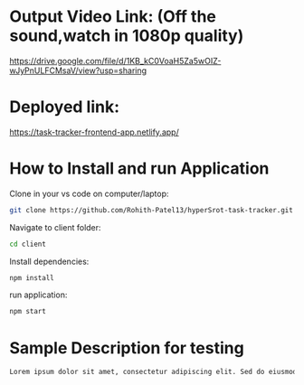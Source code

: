 

# Output Video  Link: (Off the sound,watch in 1080p quality)
https://drive.google.com/file/d/1KB_kC0VoaH5Za5wOIZ-wJyPnULFCMsaV/view?usp=sharing

# Deployed link:
https://task-tracker-frontend-app.netlify.app/

# How to Install and run Application 

Clone in your vs code on computer/laptop:
```sh
git clone https://github.com/Rohith-Patel13/hyperSrot-task-tracker.git
```

Navigate to client folder:
```sh
cd client
```

Install dependencies:
```sh
npm install
```

run application:
```sh
npm start
```


# Sample Description for testing
```sh
Lorem ipsum dolor sit amet, consectetur adipiscing elit. Sed do eiusmod tempor incididunt ut labore et dolore magna aliqua. Ut enim ad minim veniam, quis nostrud exercitation ullamco laboris nisi ut aliquip ex ea commodo consequat. Duis aute irure dolor in reprehenderit in voluptate velit esse cillum dolore eu fugiat nulla pariatur. Excepteur sint occaecat cupidatat non proident, sunt in culpa qui officia deserunt mollit anim id est laborum.
```
